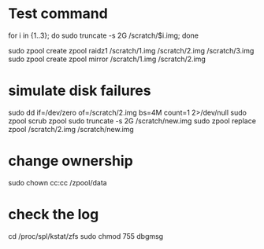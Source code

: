 # Test command
 
for i in {1..3}; do sudo truncate -s 2G /scratch/$i.img; done

sudo zpool create zpool raidz1 /scratch/1.img /scratch/2.img /scratch/3.img
sudo zpool create zpool mirror /scratch/1.img /scratch/2.img 


# simulate disk failures
sudo dd if=/dev/zero of=/scratch/2.img bs=4M count=1 2>/dev/null
sudo zpool scrub zpool
sudo truncate -s 2G /scratch/new.img
sudo zpool replace zpool /scratch/2.img /scratch/new.img

# change ownership 
sudo chown cc:cc /zpool/data

# check the log
cd /proc/spl/kstat/zfs 
sudo chmod 755 dbgmsg 